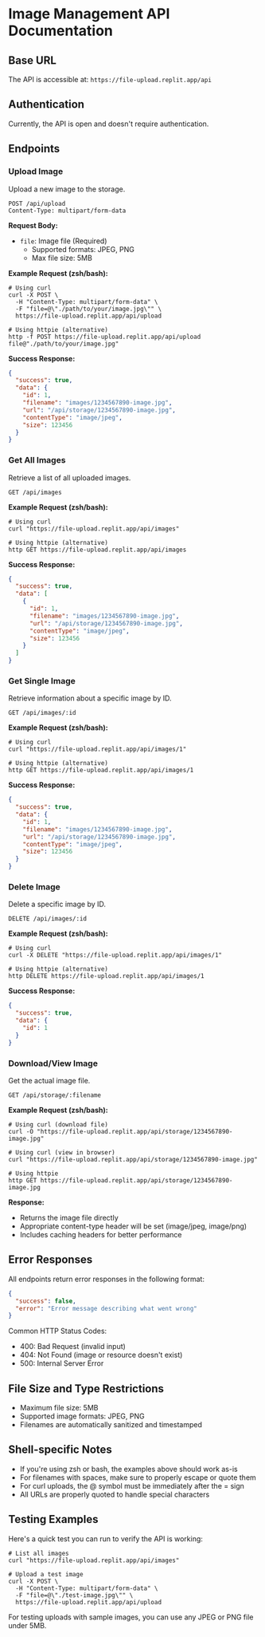 # Image Management API Documentation

## Base URL
The API is accessible at: `https://file-upload.replit.app/api`

## Authentication
Currently, the API is open and doesn't require authentication.

## Endpoints

### Upload Image
Upload a new image to the storage.

```
POST /api/upload
Content-Type: multipart/form-data
```

**Request Body:**
- `file`: Image file (Required)
  - Supported formats: JPEG, PNG
  - Max file size: 5MB

**Example Request (zsh/bash):**
```shell
# Using curl
curl -X POST \
  -H "Content-Type: multipart/form-data" \
  -F "file=@\"./path/to/your/image.jpg\"" \
  https://file-upload.replit.app/api/upload

# Using httpie (alternative)
http -f POST https://file-upload.replit.app/api/upload file@"./path/to/your/image.jpg"
```

**Success Response:**
```json
{
  "success": true,
  "data": {
    "id": 1,
    "filename": "images/1234567890-image.jpg",
    "url": "/api/storage/1234567890-image.jpg",
    "contentType": "image/jpeg",
    "size": 123456
  }
}
```

### Get All Images
Retrieve a list of all uploaded images.

```
GET /api/images
```

**Example Request (zsh/bash):**
```shell
# Using curl
curl "https://file-upload.replit.app/api/images"

# Using httpie (alternative)
http GET https://file-upload.replit.app/api/images
```

**Success Response:**
```json
{
  "success": true,
  "data": [
    {
      "id": 1,
      "filename": "images/1234567890-image.jpg",
      "url": "/api/storage/1234567890-image.jpg",
      "contentType": "image/jpeg",
      "size": 123456
    }
  ]
}
```

### Get Single Image
Retrieve information about a specific image by ID.

```
GET /api/images/:id
```

**Example Request (zsh/bash):**
```shell
# Using curl
curl "https://file-upload.replit.app/api/images/1"

# Using httpie (alternative)
http GET https://file-upload.replit.app/api/images/1
```

**Success Response:**
```json
{
  "success": true,
  "data": {
    "id": 1,
    "filename": "images/1234567890-image.jpg",
    "url": "/api/storage/1234567890-image.jpg",
    "contentType": "image/jpeg",
    "size": 123456
  }
}
```

### Delete Image
Delete a specific image by ID.

```
DELETE /api/images/:id
```

**Example Request (zsh/bash):**
```shell
# Using curl
curl -X DELETE "https://file-upload.replit.app/api/images/1"

# Using httpie (alternative)
http DELETE https://file-upload.replit.app/api/images/1
```

**Success Response:**
```json
{
  "success": true,
  "data": {
    "id": 1
  }
}
```

### Download/View Image
Get the actual image file.

```
GET /api/storage/:filename
```

**Example Request (zsh/bash):**
```shell
# Using curl (download file)
curl -O "https://file-upload.replit.app/api/storage/1234567890-image.jpg"

# Using curl (view in browser)
curl "https://file-upload.replit.app/api/storage/1234567890-image.jpg"

# Using httpie
http GET https://file-upload.replit.app/api/storage/1234567890-image.jpg
```

**Response:**
- Returns the image file directly
- Appropriate content-type header will be set (image/jpeg, image/png)
- Includes caching headers for better performance

## Error Responses

All endpoints return error responses in the following format:

```json
{
  "success": false,
  "error": "Error message describing what went wrong"
}
```

Common HTTP Status Codes:
- 400: Bad Request (invalid input)
- 404: Not Found (image or resource doesn't exist)
- 500: Internal Server Error

## File Size and Type Restrictions
- Maximum file size: 5MB
- Supported image formats: JPEG, PNG
- Filenames are automatically sanitized and timestamped

## Shell-specific Notes
- If you're using zsh or bash, the examples above should work as-is
- For filenames with spaces, make sure to properly escape or quote them
- For curl uploads, the @ symbol must be immediately after the = sign
- All URLs are properly quoted to handle special characters

## Testing Examples

Here's a quick test you can run to verify the API is working:

```shell
# List all images
curl "https://file-upload.replit.app/api/images"

# Upload a test image
curl -X POST \
  -H "Content-Type: multipart/form-data" \
  -F "file=@\"./test-image.jpg\"" \
  https://file-upload.replit.app/api/upload
```

For testing uploads with sample images, you can use any JPEG or PNG file under 5MB.